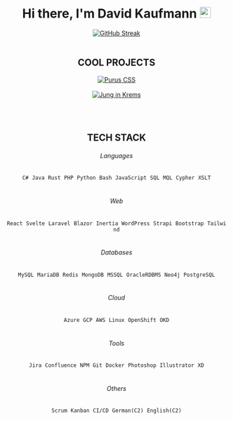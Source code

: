 <div align="center">

# Hi there, I'm David Kaufmann <img src="https://media.giphy.com/media/hvRJCLFzcasrR4ia7z/giphy.gif" width="25px">

[![GitHub Streak](https://streak-stats.demolab.com?user=kaufmann-dev&theme=transparent&hide_border=true&date_format=j%20M%5B%20Y%5D)](https://git.io/streak-stats)
<br><br>
## COOL PROJECTS

[![Purus CSS](https://github-readme-stats.vercel.app/api/pin/?username=kaufmann-dev&repo=PurusCss&theme=dark)](https://github.com/kaufmann-dev/PurusCss)<br><br>
[![Jung in Krems](https://github-readme-stats.vercel.app/api/pin/?username=kaufmann-dev&repo=JungInKrems&theme=dark)](https://github.com/kaufmann-dev/JungInKrems)

<br><br>

## TECH STACK

  
###### Languages
`C#`&nbsp;&nbsp;`Java`&nbsp;&nbsp;`Rust`&nbsp;&nbsp;`PHP`&nbsp;&nbsp;`Python`&nbsp;&nbsp;`Bash`&nbsp;&nbsp;`JavaScript`&nbsp;&nbsp;`SQL`&nbsp;&nbsp;`MQL`&nbsp;&nbsp;`Cypher`&nbsp;&nbsp;`XSLT`<br><br>

###### Web
`React`&nbsp;&nbsp;`Svelte`&nbsp;&nbsp;`Laravel`&nbsp;&nbsp;`Blazor`&nbsp;&nbsp;`Inertia`&nbsp;&nbsp;`WordPress`&nbsp;&nbsp;`Strapi`&nbsp;&nbsp;`Bootstrap`&nbsp;&nbsp;`Tailwind`<br><br>

###### Databases
`MySQL`&nbsp;&nbsp;`MariaDB`&nbsp;&nbsp;`Redis`&nbsp;&nbsp;`MongoDB`&nbsp;&nbsp;`MSSQL`&nbsp;&nbsp;`OracleRDBMS`&nbsp;&nbsp;`Neo4j`&nbsp;&nbsp;`PostgreSQL`<br><br>

###### Cloud
`Azure`&nbsp;&nbsp;`GCP`&nbsp;&nbsp;`AWS`&nbsp;&nbsp;`Linux`&nbsp;&nbsp;`OpenShift`&nbsp;&nbsp;`OKD`<br><br>

###### Tools
`Jira`&nbsp;&nbsp;`Confluence`&nbsp;&nbsp;`NPM`&nbsp;&nbsp;`Git`&nbsp;&nbsp;`Docker`&nbsp;&nbsp;`Photoshop`&nbsp;&nbsp;`Illustrator`&nbsp;&nbsp;`XD`<br><br>

###### Others
`Scrum`&nbsp;&nbsp;`Kanban`&nbsp;&nbsp;`CI/CD`&nbsp;&nbsp;`German(C2)`&nbsp;&nbsp;`English(C2)`<br><br>
</div>

